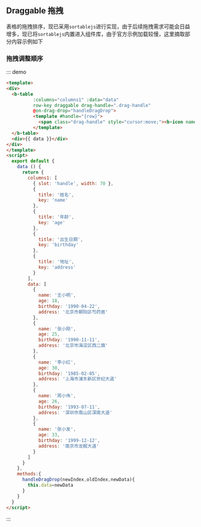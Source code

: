 ## Draggable 拖拽

<template>
    <div class="global-anchor">
      <b-anchor :scroll-offset="100">
        <b-anchor-link href="#ji-chu-yong-fa" title="基础用法"></b-anchor-link>
      </b-anchor>
    </div>
</template>

表格的拖拽排序，现已采用`sortablejs`进行实现，由于后续拖拽需求可能会日益增多，现已将`sortablejs`内置进入组件库，由于官方示例加载较慢，这里摘取部分内容示例如下

### 拖拽调整顺序

::: demo 
```html
<template>
<div>
  <b-table 
          :columns="columns1" :data="data" 
          row-key draggable drag-handle=".drag-handle"
          @on-drag-drop="handleDragDrop">
          <template #handle="{row}">
            <span class="drag-handle" style="cursor:move;"><b-icon name="ios-move" size="20"/></span>
          </template>
  </b-table>
  <div>{{ data }}</div>
</div>
</template>
<script>
  export default {
    data () {
      return {
        columns1: [
          { slot: 'handle', width: 70 },
          {
            title: '姓名',
            key: 'name'
          },
          {
            title: '年龄',
            key: 'age'
          },
          {
            title: '出生日期',
            key: 'birthday'
          },
          {
            title: '地址',
            key: 'address'
          }
        ],
        data: [
          {
            name: '王小明',
            age: 18,
            birthday: '1990-04-22',
            address: '北京市朝阳区芍药居'
          },
          {
            name: '张小刚',
            age: 25,
            birthday: '1990-11-11',
            address: '北京市海淀区西二旗'
          },
          {
            name: '李小红',
            age: 30,
            birthday: '1985-02-05',
            address: '上海市浦东新区世纪大道'
          },
          {
            name: '周小伟',
            age: 26,
            birthday: '1993-07-11',
            address: '深圳市南山区深南大道'
          },
          {
            name: '张小发',
            age: 33,
            birthday: '1999-12-12',
            address: '南京市龙眠大道'
          }
        ]
      }
    },
    methods:{
      handleDragDrop(newIndex,oldIndex,newData){
        this.data=newData
      }     
    }   
  }
</script>
```
:::

